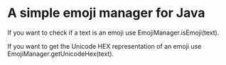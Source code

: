 # A simple emoji manager for Java

If you want to check if a text is an emoji use
	EmojiManager.isEmoji(text).

If you want to get the Unicode HEX representation of an emoji use
	EmojiManager.getUnicodeHex(text).
